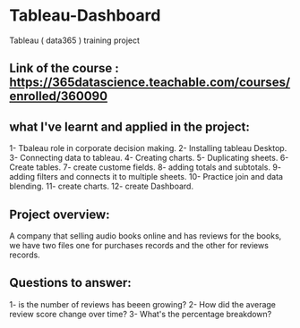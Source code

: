 # Tableau-Dashboard
Tableau ( data365 ) training project

## Link of the course :   https://365datascience.teachable.com/courses/enrolled/360090

## what I've learnt and applied in the project:

1- Tbaleau role in corporate decision making.
2- Installing tableau Desktop.
3- Connecting data to tableau.
4- Creating charts.
5- Duplicating sheets.
6- Create tables.
7- create custome fields.
8- adding totals and subtotals.
9- adding filters and connects it to multiple sheets.
10- Practice join and data blending.
11- create charts.
12- create Dashboard.

## Project overview:
A company that selling audio books online and has reviews for the books, we have two files one for purchases records and the other for reviews records.

## Questions to answer:

1- is the number of reviews has beeen growing?
2- How did the average review score change over time?
3- What's the percentage breakdown?
